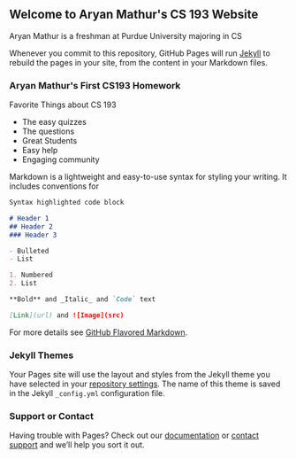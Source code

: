 ## Welcome to Aryan Mathur's CS 193 Website

Aryan Mathur is a freshman at Purdue University majoring in CS 

Whenever you commit to this repository, GitHub Pages will run [Jekyll](https://jekyllrb.com/) to rebuild the pages in your site, from the content in your Markdown files.

### Aryan Mathur's First CS193 Homework

Favorite Things about CS 193
- The easy quizzes
- The questions
- Great Students
- Easy help
- Engaging community






Markdown is a lightweight and easy-to-use syntax for styling your writing. It includes conventions for

```markdown
Syntax highlighted code block

# Header 1
## Header 2
### Header 3

- Bulleted
- List

1. Numbered
2. List

**Bold** and _Italic_ and `Code` text

[Link](url) and ![Image](src)
```

For more details see [GitHub Flavored Markdown](https://guides.github.com/features/mastering-markdown/).

### Jekyll Themes

Your Pages site will use the layout and styles from the Jekyll theme you have selected in your [repository settings](https://github.com/kalutes/CS193_Fall18_Lab1/settings). The name of this theme is saved in the Jekyll `_config.yml` configuration file.

### Support or Contact

Having trouble with Pages? Check out our [documentation](https://help.github.com/categories/github-pages-basics/) or [contact support](https://github.com/contact) and we’ll help you sort it out.
